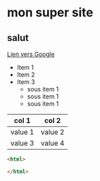 # mon super site
## salut

[Lien vers Google](http://google.fr)
- Item 1
- Item 2
- Item 3
    - sous item 1
    - sous item 1
    - sous item 1

| col 1 | col 2 |
|-------|-------|
| value 1| value 2|
| value 3| value 4|

```html
<html>

</html>